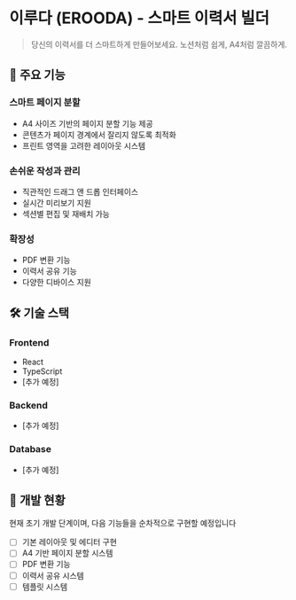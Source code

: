 # 이루다 (EROODA) - 스마트 이력서 빌더

> 당신의 이력서를 더 스마트하게 만들어보세요. 노션처럼 쉽게, A4처럼 깔끔하게.

## 📌 주요 기능

### 스마트 페이지 분할
- A4 사이즈 기반의 페이지 분할 기능 제공
- 콘텐츠가 페이지 경계에서 잘리지 않도록 최적화
- 프린트 영역을 고려한 레이아웃 시스템

### 손쉬운 작성과 관리
- 직관적인 드래그 앤 드롭 인터페이스
- 실시간 미리보기 지원
- 섹션별 편집 및 재배치 가능

### 확장성
- PDF 변환 기능
- 이력서 공유 기능
- 다양한 디바이스 지원

## 🛠 기술 스택

### Frontend
- React
- TypeScript
- [추가 예정]

### Backend
- [추가 예정]

### Database
- [추가 예정]

## 🚀 개발 현황
현재 초기 개발 단계이며, 다음 기능들을 순차적으로 구현할 예정입니다

- [ ] 기본 레이아웃 및 에디터 구현
- [ ] A4 기반 페이지 분할 시스템
- [ ] PDF 변환 기능
- [ ] 이력서 공유 시스템
- [ ] 템플릿 시스템
